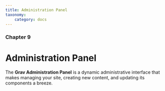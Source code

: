 ```yaml
---
title: Administration Panel
taxonomy:
    category: docs
---
```


### Chapter 9

# Administration Panel

The **Grav Administration Panel** is a dynamic administrative interface that makes managing your site, creating new content, and updating its components a breeze.
